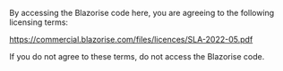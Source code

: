 By accessing the Blazorise code here, you are agreeing to the following licensing terms:

https://commercial.blazorise.com/files/licences/SLA-2022-05.pdf

If you do not agree to these terms, do not access the Blazorise code.
